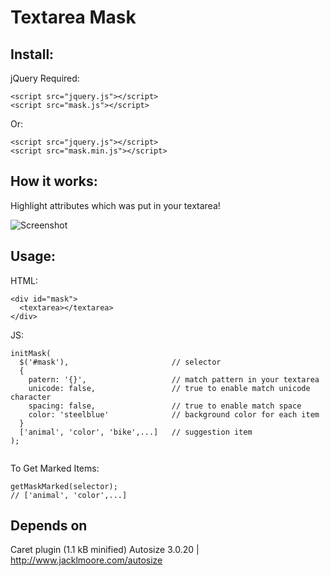 # Textarea Mask

## Install:
jQuery Required:
```
<script src="jquery.js"></script>
<script src="mask.js"></script>
```
Or:
```
<script src="jquery.js"></script>
<script src="mask.min.js"></script>
```

## How it works:

Highlight attributes which was put in your textarea!

![Screenshot](http://sv1.upsieutoc.com/2018/03/04/mask.gif)

## Usage:
HTML:
```
<div id="mask">
  <textarea></textarea>
</div>
```
JS:
```
initMask(
  $('#mask'),                       // selector
  {
    patern: '{}',                   // match pattern in your textarea
    unicode: false,                 // true to enable match unicode character
    spacing: false,                 // true to enable match space
    color: 'steelblue'              // background color for each item
  }
  ['animal', 'color', 'bike',...]   // suggestion item
);
  
```
To Get Marked Items:
```
getMaskMarked(selector);
// ['animal', 'color',...] 
```
## Depends on
Caret plugin (1.1 kB minified)
Autosize 3.0.20 | http://www.jacklmoore.com/autosize
